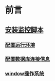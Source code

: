 # 前言
## [安装监控脚本](/docs/config.md)
### [配置运行环境](/docs/config.md)
### [配置数据库连接信息](/docs/config.md#connection)
### [window操作系统](/docs/config.md#conn-win)

